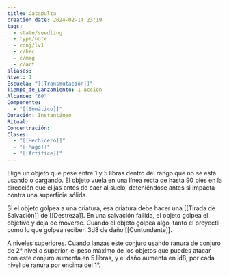 ```yaml
---
title: Catapulta
creation date: 2024-02-14 23:19
tags:
  - state/seedling
  - type/note
  - conj/lv1
  - c/hec
  - c/mag
  - c/art
aliases: 
Nivel: 1
Escuela: "[[Transmutación]]"
Tiempo_de_Lanzamiento: 1 acción
Alcance: "60"
Componente:
  - "[[Somático]]"
Duración: Instantáneo
Ritual: 
Concentración: 
Clases:
  - "[[Hechicero]]"
  - "[[Mago]]"
  - "[[Artífice]]"
---
```

Elige un objeto que pese entre 1 y 5 libras dentro del rango que no se está usando o cargando. El objeto vuela en una línea recta de hasta 90 pies en la dirección que elijas antes de caer al suelo, deteniéndose antes si impacta contra una superficie sólida. 

Si el objeto golpea a una criatura, esa criatura debe hacer una [[Tirada de Salvación]] de [[Destreza]]. En una salvación fallida, el objeto golpea el objetivo y deja de moverse. Cuando el objeto golpea algo, tanto el proyectil como lo que golpea reciben 3d8 de daño [[Contundente]].

A niveles superiores. Cuando lanzas este conjuro usando ranura de conjuro de 2° nivel o superior, el peso máximo de los objetos que puedes atacar con este conjuro aumenta en 5 libras, y el daño aumenta en ld8, por cada nivel de ranura por encima del 1°.
